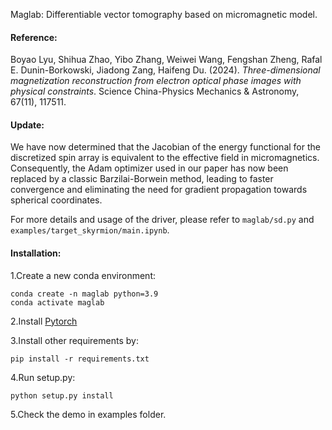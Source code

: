 Maglab: Differentiable vector tomography based on micromagnetic model.

#### Reference:

Boyao Lyu, Shihua Zhao, Yibo Zhang, Weiwei Wang, Fengshan Zheng, Rafal E. Dunin-Borkowski, Jiadong Zang, Haifeng Du. (2024). *Three-dimensional magnetization reconstruction from electron optical phase images with physical constraints*. Science China-Physics Mechanics & Astronomy, 67(11), 117511. 

#### Update:

We have now determined that the Jacobian of the energy functional for the discretized spin array is equivalent to the effective field in micromagnetics. Consequently, the Adam optimizer used in our paper has now been replaced by a classic Barzilai-Borwein method, leading to faster convergence and eliminating the need for gradient propagation towards spherical coordinates.

For more details and usage of the driver, please refer to `maglab/sd.py` and `examples/target_skyrmion/main.ipynb`.

#### Installation:

1.Create a new conda environment:

```shell
conda create -n maglab python=3.9
conda activate maglab
```

2.Install [Pytorch](https://pytorch.org/get-started/locally/)

3.Install other requirements by:

```
pip install -r requirements.txt
```

4.Run setup.py:

```
python setup.py install
```

5.Check the demo in examples folder.